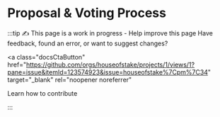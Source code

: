 # Proposal & Voting Process

:::tip ✍️ This page is a work in progress - Help improve this page
Have feedback, found an error, or want to suggest changes?

<!-- prettier-ignore-start -->
<a
class="docsCtaButton"
href="https://github.com/orgs/houseofstake/projects/1/views/1?pane=issue&itemId=123574923&issue=houseofstake%7Cpm%7C34"
target="_blank"
rel="noopener noreferrer"

>
Learn how to contribute
</a>
<!-- prettier-ignore-end -->

:::
